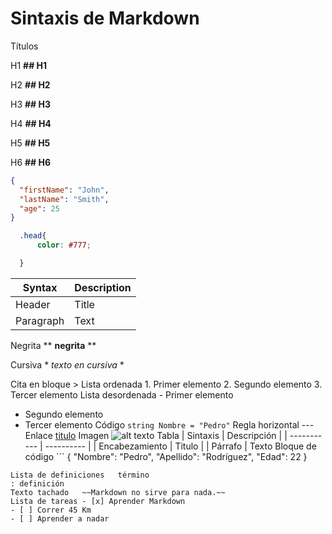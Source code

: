 # Sintaxis de Markdown

Títulos

H1 **## H1**

H2 **## H2**

H3 **## H3**

H4 **## H4**

H5 **## H5**

H6 **## H6**


```json
{
  "firstName": "John",
  "lastName": "Smith",
  "age": 25
}
```

```css
  .head{
      color: #777;

  }
```


| Syntax      | Description |
| ----------- | ----------- |
| Header      | Title       |
| Paragraph   | Text        |






Negrita	** **negrita** **

Cursiva	* *texto en cursiva* *

Cita en bloque	>
Lista ordenada	1. Primer elemento
2. Segundo elemento
3. Tercer elemento
Lista desordenada	- Primer elemento
- Segundo elemento
- Tercer elemento
Código	`string Nombre = "Pedro"`
Regla horizontal	---
Enlace	[titulo](https://todoaprende.com)
Imagen	![alt texto](imagen.jpg)
Tabla	| Sintaxis | Descripción |
| ----------- | ---------- |
| Encabezamiento | Titulo |
| Párrafo | Texto
Bloque de código	```
{
"Nombre": "Pedro",
"Apellido": "Rodríguez",
"Edad": 22
}
```
Lista de definiciones	término
: definición
Texto tachado	~~Markdown no sirve para nada.~~
Lista de tareas	- [x] Aprender Markdown
- [ ] Correr 45 Km
- [ ] Aprender a nadar